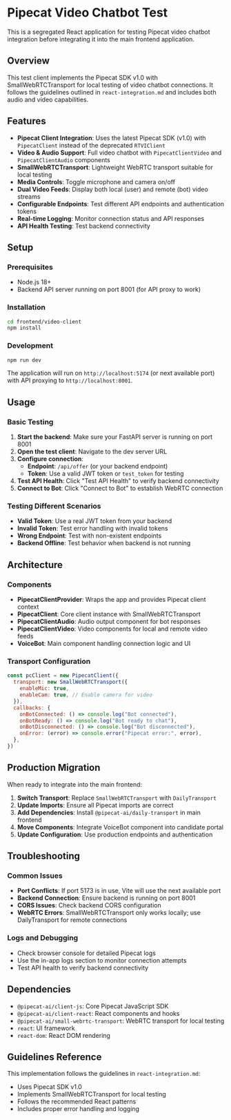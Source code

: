 # Pipecat Video Chatbot Test

This is a segregated React application for testing Pipecat video chatbot integration before integrating it into the main frontend application.

## Overview

This test client implements the Pipecat SDK v1.0 with SmallWebRTCTransport for local testing of video chatbot connections. It follows the guidelines outlined in `react-integration.md` and includes both audio and video capabilities.

## Features

- **Pipecat Client Integration**: Uses the latest Pipecat SDK (v1.0) with `PipecatClient` instead of the deprecated `RTVIClient`
- **Video & Audio Support**: Full video chatbot with `PipecatClientVideo` and `PipecatClientAudio` components
- **SmallWebRTCTransport**: Lightweight WebRTC transport suitable for local testing
- **Media Controls**: Toggle microphone and camera on/off
- **Dual Video Feeds**: Display both local (user) and remote (bot) video streams
- **Configurable Endpoints**: Test different API endpoints and authentication tokens
- **Real-time Logging**: Monitor connection status and API responses
- **API Health Testing**: Test backend connectivity

## Setup

### Prerequisites

- Node.js 18+
- Backend API server running on port 8001 (for API proxy to work)

### Installation

```bash
cd frontend/video-client
npm install
```

### Development

```bash
npm run dev
```

The application will run on `http://localhost:5174` (or next available port) with API proxying to `http://localhost:8001`.

## Usage

### Basic Testing

1. **Start the backend**: Make sure your FastAPI server is running on port 8001
2. **Open the test client**: Navigate to the dev server URL
3. **Configure connection**:
   - **Endpoint**: `/api/offer` (or your backend endpoint)
   - **Token**: Use a valid JWT token or `test_token` for testing
4. **Test API Health**: Click "Test API Health" to verify backend connectivity
5. **Connect to Bot**: Click "Connect to Bot" to establish WebRTC connection

### Testing Different Scenarios

- **Valid Token**: Use a real JWT token from your backend
- **Invalid Token**: Test error handling with invalid tokens
- **Wrong Endpoint**: Test with non-existent endpoints
- **Backend Offline**: Test behavior when backend is not running

## Architecture

### Components

- **PipecatClientProvider**: Wraps the app and provides Pipecat client context
- **PipecatClient**: Core client instance with SmallWebRTCTransport
- **PipecatClientAudio**: Audio output component for bot responses
- **PipecatClientVideo**: Video components for local and remote video feeds
- **VoiceBot**: Main component handling connection logic and UI

### Transport Configuration

```javascript
const pcClient = new PipecatClient({
  transport: new SmallWebRTCTransport({
    enableMic: true,
    enableCam: true, // Enable camera for video
  }),
  callbacks: {
    onBotConnected: () => console.log("Bot connected"),
    onBotReady: () => console.log("Bot ready to chat"),
    onBotDisconnected: () => console.log("Bot disconnected"),
    onError: (error) => console.error("Pipecat error:", error),
  },
})
```

## Production Migration

When ready to integrate into the main frontend:

1. **Switch Transport**: Replace `SmallWebRTCTransport` with `DailyTransport`
2. **Update Imports**: Ensure all Pipecat imports are correct
3. **Add Dependencies**: Install `@pipecat-ai/daily-transport` in main frontend
4. **Move Components**: Integrate VoiceBot component into candidate portal
5. **Update Configuration**: Use production endpoints and authentication

## Troubleshooting

### Common Issues

- **Port Conflicts**: If port 5173 is in use, Vite will use the next available port
- **Backend Connection**: Ensure backend is running on port 8001
- **CORS Issues**: Check backend CORS configuration
- **WebRTC Errors**: SmallWebRTCTransport only works locally; use DailyTransport for remote connections

### Logs and Debugging

- Check browser console for detailed Pipecat logs
- Use the in-app logs section to monitor connection attempts
- Test API health to verify backend connectivity

## Dependencies

- `@pipecat-ai/client-js`: Core Pipecat JavaScript SDK
- `@pipecat-ai/client-react`: React components and hooks
- `@pipecat-ai/small-webrtc-transport`: WebRTC transport for local testing
- `react`: UI framework
- `react-dom`: React DOM rendering

## Guidelines Reference

This implementation follows the guidelines in `react-integration.md`:

- Uses Pipecat SDK v1.0
- Implements SmallWebRTCTransport for local testing
- Follows the recommended React patterns
- Includes proper error handling and logging
